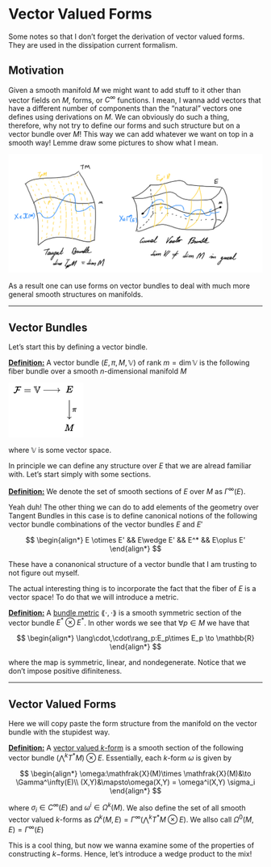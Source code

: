 # Vector Valued Forms

Some notes so that I don’t forget the derivation of vector valued forms. They are used in the dissipation current formalism.

## Motivation

Given a smooth manifold $M$ we might want to add stuff to it other than vector fields on $M$, forms, or $C^\infty$ functions. I mean, I wanna add vectors that have a different number of components than the “natural” vectors one defines using  derivations on $M$. We can obviously do such a thing, therefore, why not try to define our forms and such structure but on a vector bundle over $M$! This way we can add whatever we want on top in a smooth way! Lemme draw some pictures to show what I mean. 

![image-20230508103150545](.Vector_Valued_Forms.assets/image-20230508103150545.png)

As a result one can use forms on vector bundles to deal with much more general smooth structures on manifolds.

------



## Vector Bundles

Let’s start this by defining a vector bindle.

**<u>Definition:</u>** A vector bundle $(E,\pi,M,\mathbb{V})$ of rank $m = \dim \mathbb{V}$ is the following fiber bundle over a smooth $n$-dimensional manifold $M$ 

![image-20230508103924228](.Vector_Valued_Forms.assets/image-20230508103924228.png)

where $\mathbb{V}$ is some vector space.

In principle we can define any structure over $E$ that we are alread familiar with. Let’s start simply with some sections.

**<u>Definition:</u>** We denote the set of smooth sections of $E$ over $M$ as $\Gamma^\infty(E)$.

Yeah duh! The other thing we can do to add elements of the geometry over Tangent Bundles in this case is to define canonical notions of the following vector bundle combinations of the vector bundles $E$ and $E'$

$$
\begin{align*}
E \otimes E' && E\wedge E' && E^* && E\oplus E'
\end{align*}
$$

 These have a conanonical structure of a vector bundle that I am trusting to not figure out myself.



The actual interesting thing is to incorporate the fact that the fiber of $E$ is a vector space! To do that we will introduce a metric.

**<u>Definition:</u>** A <u>bundle metric</u> $\lang\cdot,\cdot\rang$ is a smooth symmetric section of the vector bundle $E^*\otimes E^*$. In other words we see that $\forall p \in M$ we have that

$$
\begin{align*}
\lang\cdot,\cdot\rang_p:E_p\times E_p \to \mathbb{R}
\end{align*}
$$

where the map is symmetric, linear, and nondegenerate. Notice that we don’t impose positive difiniteness. 

----



## Vector Valued Forms

Here we will copy paste the form structure from the manifold on the vector bundle with the stupidest way.

**<u>Definition:</u>** A <u>vector valued $k$-form</u> is a smooth section of the following vector bundle $\left(\bigwedge^kT^*M\right) \otimes E$. Essentially, each $k$-form $\omega$ is given by

$$
\begin{align*}
\omega:\mathfrak{X}(M)\times \mathfrak{X}(M)&\to \Gamma^\infty(E)\\
(X,Y)&\mapsto\omega(X,Y) = \omega^i(X,Y) \sigma_i
\end{align*}
$$

where $\sigma_i \in C^\infty(E)$ and $\omega^i\in \Omega^k(M)$. We also define the set of all smooth vector valued $k$-forms as $\Omega^k(M,E) = \Gamma^\infty\left(\bigwedge^kT^*M \otimes E\right)$. We allso call $\Omega^0(M,E) = \Gamma^\infty(E)$

This is a cool thing, but now we wanna examine some of the properties of constructing $k-$forms. Hence, let’s introduce a wedge product to the mix! 















